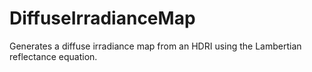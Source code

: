 # DiffuseIrradianceMap
Generates a diffuse irradiance map from an HDRI using the Lambertian reflectance equation.
